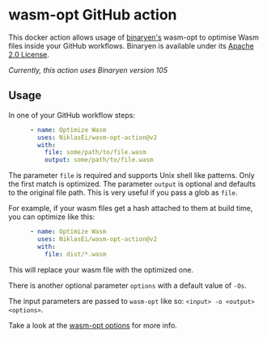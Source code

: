 # wasm-opt GitHub action

This docker action allows usage of [binaryen's](https://github.com/WebAssembly/binaryen) wasm-opt to optimise Wasm files inside your GitHub workflows. Binaryen is available under its [Apache 2.0 License](LICENSE-BINARYEN).

*Currently, this action uses Binaryen version 105*

## Usage

In one of your GitHub workflow steps:
```yaml
      - name: Optimize Wasm
        uses: NiklasEi/wasm-opt-action@v2
        with:
          file: some/path/to/file.wasm
          output: some/path/to/file.wasm
```

The parameter `file` is required and supports Unix shell like patterns. Only the first match is optimized. The parameter `output` is optional and defaults to the original file path. This is very useful if you pass a glob as `file`.

For example, if your wasm files get a hash attached to them at build time, you can optimize like this:
```yaml
      - name: Optimize Wasm
        uses: NiklasEi/wasm-opt-action@v2
        with:
          file: dist/*.wasm
```
This will replace your wasm file with the optimized one.

There is another optional parameter `options` with a default value of `-Os`. 

The input parameters are passed to `wasm-opt` like so: `<input> -o <output> <options>`.

Take a look at the [wasm-opt options](https://github.com/WebAssembly/binaryen/blob/main/src/tools/optimization-options.h) for more info.

